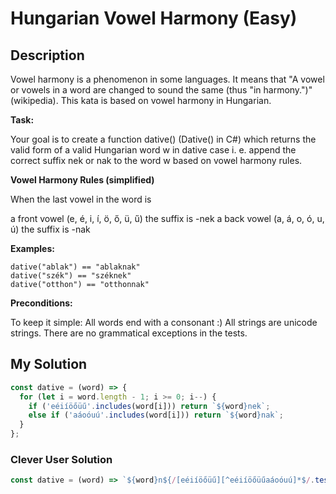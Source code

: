 # Hungarian Vowel Harmony (Easy)

## Description

Vowel harmony is a phenomenon in some languages. It means that "A vowel or vowels in a word are changed to sound the same (thus "in harmony.")" (wikipedia). This kata is based on vowel harmony in Hungarian.

**Task:**

Your goal is to create a function dative() (Dative() in C#) which returns the valid form of a valid Hungarian word w in dative case i. e. append the correct suffix nek or nak to the word w based on vowel harmony rules.

**Vowel Harmony Rules (simplified)**

When the last vowel in the word is

a front vowel (e, é, i, í, ö, ő, ü, ű) the suffix is -nek
a back vowel (a, á, o, ó, u, ú) the suffix is -nak

**Examples:**

```
dative("ablak") == "ablaknak"
dative("szék") == "széknek"
dative("otthon") == "otthonnak"
```

**Preconditions:**

To keep it simple: All words end with a consonant :)
All strings are unicode strings.
There are no grammatical exceptions in the tests.

## My Solution

```js
const dative = (word) => {
  for (let i = word.length - 1; i >= 0; i--) {
    if ('eéiíöőüű'.includes(word[i])) return `${word}nek`;
    else if ('aáoóuú'.includes(word[i])) return `${word}nak`;
  }
};
```

### Clever User Solution

```js
const dative = (word) => `${word}n${/[eéiíöőüű][^eéiíöőüűaáoóuú]*$/.test(word) ? `e` : `a`}k`;
```
